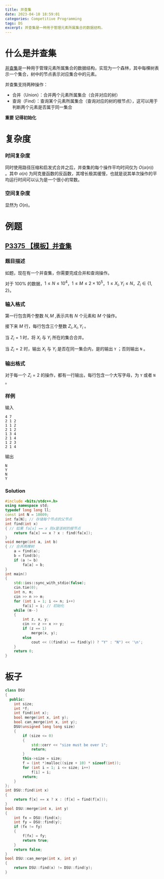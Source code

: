 ```yaml
---
title: 并查集
date: 2023-04-10 18:59:01
categories: Competitive Programming
tags: DS
excerpt: 并查集是一种用于管理元素所属集合的数据结构，
---
```

# 什么是并查集
[并查集](https://oi-wiki.org//ds/dsu/)是一种用于管理元素所属集合的数据结构，实现为一个森林，其中每棵树表示一个集合，树中的节点表示对应集合中的元素。

并查集支持两种操作：

- 合并（Union）：合并两个元素所属集合（合并对应的树）
- 查询（Find）：查询某个元素所属集合（查询对应的树的根节点），这可以用于判断两个元素是否属于同一集合

**重要** **记得初始化**

# 复杂度

### 时间复杂度

同时使用路径压缩和启发式合并之后，并查集的每个操作平均时间仅为 $O(\alpha(n))$ 。其中 $\alpha(n)$ 为阿克曼函数的反函数，其增长极其缓慢，也就是说其单次操作的平均运行时间可以认为是一个很小的常数。

### 空间复杂度

显然为 $O(n)$。

# 例题

## [P3375 【模板】并查集](https://www.luogu.com.cn/problem/P3367)

### 题目描述

如题，现在有一个并查集，你需要完成合并和查询操作。

对于 $100\%$ 的数据，$1\le N \le 10^4$，$1\le M \le 2\times 10^5$，$1 \le X_i, Y_i \le N$，$Z_i \in \{ 1, 2 \}$。 

### 输入格式

第一行包含两个整数 $N,M$ ,表示共有 $N$ 个元素和 $M$ 个操作。

接下来 $M$ 行，每行包含三个整数 $Z_i,X_i,Y_i$ 。

当 $Z_i=1$ 时，将 $X_i$ 与 $Y_i$ 所在的集合合并。

当 $Z_i=2$ 时，输出 $X_i$ 与 $Y_i$ 是否在同一集合内，是的输出 
 `Y` ；否则输出 `N` 。

### 输出格式

对于每一个 $Z_i=2$ 的操作，都有一行输出，每行包含一个大写字母，为 `Y` 或者 `N` 。

### 样例

输入

```
4 7
2 1 2
1 1 2
2 1 2
1 3 4
2 1 4
1 2 3
2 1 4
```

输出

```
N
Y
N
Y
```



### Solution

```cpp
#include <bits/stdc++.h>
using namespace std;
typedef long long ll;
const int N = 10009;
int fa[N]; // 存储每个节点的父节点
int find(int x)
{ // 如果 fa[x] == x 则x是该树的根节点
    return fa[x] == x ? x : find(fa[x]);
}
void merge(int a, int b)
{ // 合并两棵树
    a = find(a);
    b = find(b);
    if (a != b)
        fa[a] = b;
}
int main()
{
    std::ios::sync_with_stdio(false);
    cin.tie(0);
    int n, m;
    cin >> n >> m;
    for (int i = 1; i <= n; i++)
        fa[i] = i; // 初始化
    while (m--)
    {
        int z, x, y;
        cin >> z >> x >> y;
        if (z == 1)
            merge(x, y);
        else
            cout << ((find(x) == find(y)) ? "Y" : "N") << '\n';
    }
    return 0;
}
```

# 板子
```c++
class DSU
{
  public:
    int size;
    int *f;
    int find(int x);
    bool merge(int x, int y);
    bool can_merge(int x, int y);
    DSU(unsigned long long size)
    {
        if (size <= 0)
        {
            std::cerr << "size must be over 1";
            return;
        }
        this->size = size;
        f = (int *)malloc((size + 10) * sizeof(int));
        for (int i = 1; i <= size; i++)
            f[i] = i;
        return;
    }
};
int DSU::find(int x)
{
    return f[x] == x ? x : (f[x] = find(f[x]));
}
bool DSU::merge(int x, int y)
{
    int fx = DSU::find(x);
    int fy = DSU::find(y);
    if (fx != fy)
    {
        f[fx] = fy;
        return true;
    }
    return false;
}
bool DSU::can_merge(int x, int y)
{
    return DSU::find(x) != DSU::find(y);
}
```